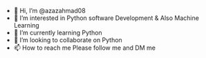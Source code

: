 - 👋 Hi, I’m @azazahmad08
- 👀 I’m interested in Python software Development & Also Machine Learning
- 🌱 I’m currently learning Python
- 💞️ I’m looking to collaborate on Python 
- 📫 How to reach me Please follow me and DM me
<!---
azazahmad08/azazahmad08 is a ✨ special ✨ repository because its `README.md` (this file) appears on your GitHub profile.
You can click the Preview link to take a look at your changes.
--->
